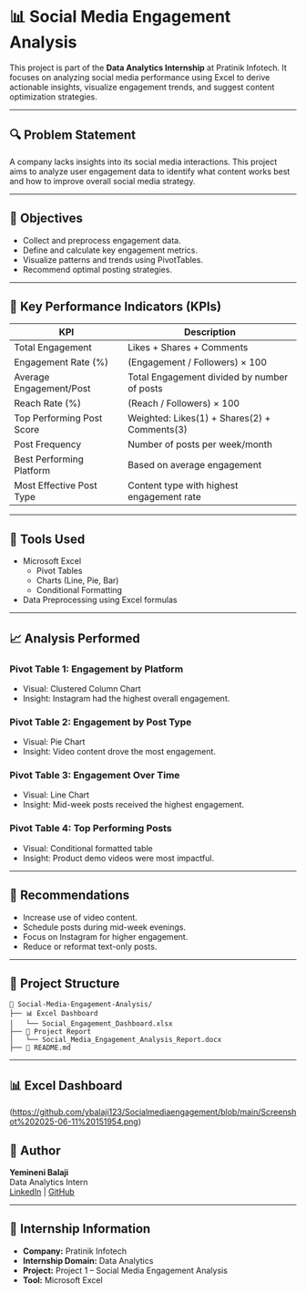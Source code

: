 
# 📊 Social Media Engagement Analysis

This project is part of the **Data Analytics Internship** at Pratinik Infotech. It focuses on analyzing social media performance using Excel to derive actionable insights, visualize engagement trends, and suggest content optimization strategies.

---

## 🔍 Problem Statement

A company lacks insights into its social media interactions. This project aims to analyze user engagement data to identify what content works best and how to improve overall social media strategy.

---

## 🎯 Objectives

- Collect and preprocess engagement data.
- Define and calculate key engagement metrics.
- Visualize patterns and trends using PivotTables.
- Recommend optimal posting strategies.

---

## 🧮 Key Performance Indicators (KPIs)

| KPI                         | Description                                                |
|----------------------------|------------------------------------------------------------|
| Total Engagement           | Likes + Shares + Comments                                  |
| Engagement Rate (%)        | (Engagement / Followers) × 100                             |
| Average Engagement/Post    | Total Engagement divided by number of posts                |
| Reach Rate (%)             | (Reach / Followers) × 100                                  |
| Top Performing Post Score  | Weighted: Likes(1) + Shares(2) + Comments(3)               |
| Post Frequency             | Number of posts per week/month                             |
| Best Performing Platform   | Based on average engagement                                |
| Most Effective Post Type   | Content type with highest engagement rate                  |

---

## 🧰 Tools Used

- Microsoft Excel
  - Pivot Tables
  - Charts (Line, Pie, Bar)
  - Conditional Formatting
- Data Preprocessing using Excel formulas

---

## 📈 Analysis Performed

### Pivot Table 1: Engagement by Platform
- Visual: Clustered Column Chart
- Insight: Instagram had the highest overall engagement.

### Pivot Table 2: Engagement by Post Type
- Visual: Pie Chart
- Insight: Video content drove the most engagement.

### Pivot Table 3: Engagement Over Time
- Visual: Line Chart
- Insight: Mid-week posts received the highest engagement.

### Pivot Table 4: Top Performing Posts
- Visual: Conditional formatted table
- Insight: Product demo videos were most impactful.

---

## 📌 Recommendations

- Increase use of video content.
- Schedule posts during mid-week evenings.
- Focus on Instagram for higher engagement.
- Reduce or reformat text-only posts.

---

## 📂 Project Structure

```
📁 Social-Media-Engagement-Analysis/
├── 📊 Excel Dashboard
│   └── Social_Engagement_Dashboard.xlsx
├── 📄 Project Report
│   └── Social_Media_Engagement_Analysis_Report.docx
├── 📑 README.md
```

---
## 📊 Excel Dashboard
(https://github.com/ybalaji123/Socialmediaengagement/blob/main/Screenshot%202025-06-11%20151954.png)
## 🙋 Author

**Yemineni Balaji**  
Data Analytics Intern  
[LinkedIn](https://www.linkedin.com/in/balaji-yemineni-4a6615336/) | [GitHub](https://github.com/ybalaji123)

---

## 📢 Internship Information

- **Company:** Pratinik Infotech  
- **Internship Domain:** Data Analytics  
- **Project:** Project 1 – Social Media Engagement Analysis  
- **Tool:** Microsoft Excel  
